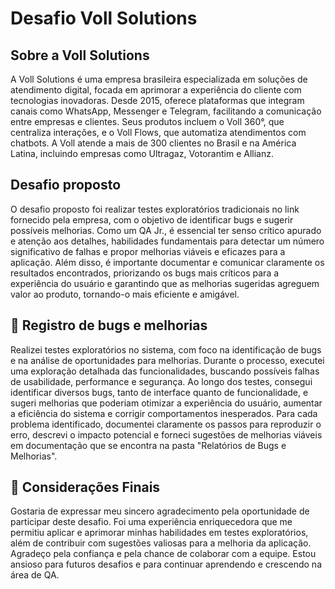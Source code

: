 # Desafio Voll Solutions

## Sobre a Voll Solutions

A Voll Solutions é uma empresa brasileira especializada em soluções de atendimento digital, focada em aprimorar a experiência do cliente com tecnologias inovadoras. Desde 2015, oferece plataformas que integram canais como WhatsApp, Messenger e Telegram, facilitando a comunicação entre empresas e clientes. Seus produtos incluem o Voll 360°, que centraliza interações, e o Voll Flows, que automatiza atendimentos com chatbots. A Voll atende a mais de 300 clientes no Brasil e na América Latina, incluindo empresas como Ultragaz, Votorantim e Allianz.

## Desafio proposto

O desafio proposto foi realizar testes exploratórios tradicionais no link fornecido pela empresa, com o objetivo de identificar bugs e sugerir possíveis melhorias. Como um QA Jr., é essencial ter senso crítico apurado e atenção aos detalhes, habilidades fundamentais para detectar um número significativo de falhas e propor melhorias viáveis e eficazes para a aplicação. Além disso, é importante documentar e comunicar claramente os resultados encontrados, priorizando os bugs mais críticos para a experiência do usuário e garantindo que as melhorias sugeridas agreguem valor ao produto, tornando-o mais eficiente e amigável.

## 🐛 Registro de bugs e melhorias

Realizei testes exploratórios no sistema, com foco na identificação de bugs e na análise de oportunidades para melhorias. Durante o processo, executei uma exploração detalhada das funcionalidades, buscando possíveis falhas de usabilidade, performance e segurança. Ao longo dos testes, consegui identificar diversos bugs, tanto de interface quanto de funcionalidade, e sugeri melhorias que poderiam otimizar a experiência do usuário, aumentar a eficiência do sistema e corrigir comportamentos inesperados. Para cada problema identificado, documentei claramente os passos para reproduzir o erro, descrevi o impacto potencial e forneci sugestões de melhorias viáveis em documentação que se encontra na pasta "Relatórios de Bugs e Melhorias".

## 🎯 Considerações Finais

Gostaria de expressar meu sincero agradecimento pela oportunidade de participar deste desafio. Foi uma experiência enriquecedora que me permitiu aplicar e aprimorar minhas habilidades em testes exploratórios, além de contribuir com sugestões valiosas para a melhoria da aplicação. Agradeço pela confiança e pela chance de colaborar com a equipe. Estou ansioso para futuros desafios e para continuar aprendendo e crescendo na área de QA.
